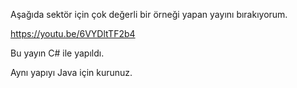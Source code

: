 Aşağıda sektör için çok değerli bir örneği yapan yayını bırakıyorum.

https://youtu.be/6VYDltTF2b4

Bu yayın C# ile yapıldı.

Aynı yapıyı Java için kurunuz.
